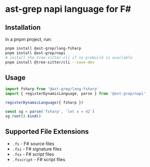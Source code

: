 # ast-grep napi language for F#

## Installation

In a pnpm project, run:

```bash
pnpm install @ast-grep/lang-fsharp
pnpm install @ast-grep/napi
# install the tree-sitter-cli if no prebuild is available
pnpm install @tree-sitter/cli --save-dev
```

## Usage

```js
import fsharp from '@ast-grep/lang-fsharp'
import { registerDynamicLanguage, parse } from '@ast-grep/napi'

registerDynamicLanguage({ fsharp })

const sg = parse('fsharp', `let x = 42`)
sg.root().kind()
```

## Supported File Extensions

- `.fs` - F# source files
- `.fsi` - F# signature files
- `.fsx` - F# script files
- `.fsscript` - F# script files
